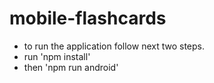 # mobile-flashcards

- to run the application follow next two steps.
- run 'npm install'
- then 'npm run android'
